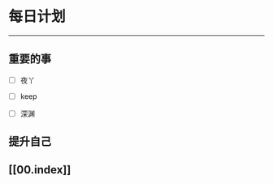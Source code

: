 
# 每日计划
---
## 重要的事

- [ ]    夜丫
- [ ]   keep
- [ ]  深渊



## 提升自己

  



## [[00.index]]










